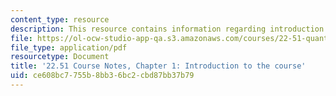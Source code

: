 ```yaml
---
content_type: resource
description: This resource contains information regarding introduction to the course.
file: https://ol-ocw-studio-app-qa.s3.amazonaws.com/courses/22-51-quantum-theory-of-radiation-interactions-fall-2012/ce608bc7755b8bb36bc2cbd87bb37b79_MIT22_51F12_Ch1.pdf
file_type: application/pdf
resourcetype: Document
title: '22.51 Course Notes, Chapter 1: Introduction to the course'
uid: ce608bc7-755b-8bb3-6bc2-cbd87bb37b79
---
```

